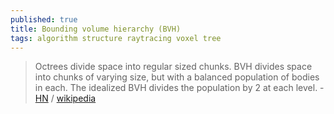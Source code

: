 ```yaml
---
published: true
title: Bounding volume hierarchy (BVH)
tags: algorithm structure raytracing voxel tree
---
```

> Octrees divide space into regular sized chunks. BVH divides space into chunks of varying size, but with a balanced population of bodies in each. The idealized BVH divides the population by 2 at each level. - [HN](https://news.ycombinator.com/item?id=29099056) / [wikipedia](https://en.wikipedia.org/wiki/Bounding_volume_hierarchy)
